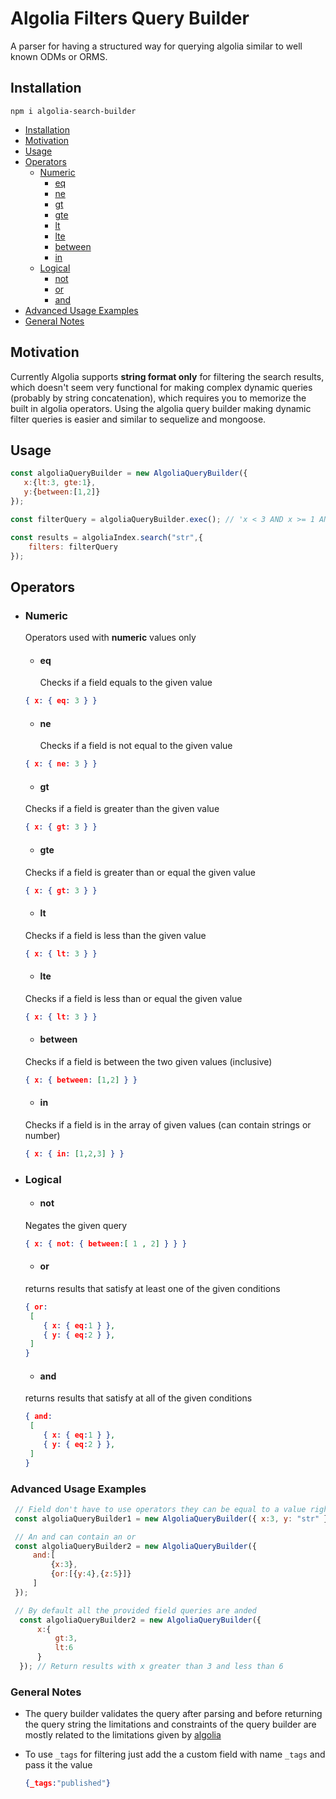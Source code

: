 # Algolia Filters Query Builder 

A parser for having a structured way for querying algolia similar to well known ODMs or ORMS.

## Installation
```
npm i algolia-search-builder
```
  - [Installation](#installation)
  - [Motivation](#motivation)
  - [Usage](#usage)
  - [Operators](#operators)
    - [Numeric](#numeric)
      * [eq](#eq)
      * [ne](#ne)
      * [gt](#gt)
      * [gte](#gte)
      * [lt](#lt)
      * [lte](#lte)
      * [between](#between)
      * [in](#in)
    - [Logical](#logical)
      * [not](#not)
      * [or](#or)
      * [and](#and)
  - [Advanced Usage Examples](#advanced-usage-examples)
  - [General Notes](#general-notes)

## Motivation

Currently Algolia supports **string format only** for filtering the search results, which doesn't seem very functional for making complex dynamic queries (probably by string concatenation), which requires you to memorize the built in algolia operators. Using the algolia query builder making dynamic filter queries is easier and similar to sequelize and mongoose.

## Usage

```js
const algoliaQueryBuilder = new AlgoliaQueryBuilder({
   x:{lt:3, gte:1},
   y:{between:[1,2]} 
});

const filterQuery = algoliaQueryBuilder.exec(); // 'x < 3 AND x >= 1 AND y: 1 TO 2'

const results = algoliaIndex.search("str",{
    filters: filterQuery
});

```
## Operators
- ### Numeric 
  Operators used with **numeric** values only
   - #### eq 
    
     Checks if a field equals to the given value
    ```json
    { x: { eq: 3 } }
    ```
   - #### ne 
    
     Checks if a field is not equal to the given value
    ```json
    { x: { ne: 3 } }
    ```
   - #### gt  
    Checks if a field is greater than the given value
    ```json
    { x: { gt: 3 } }
    ```
   - #### gte
    Checks if a field is greater than or equal the given value
    ```json
    { x: { gt: 3 } }
    ```
   - #### lt  
    Checks if a field is less than the given value
    ```json
    { x: { lt: 3 } }
    ```
   - #### lte
    Checks if a field is less than or equal the given value
    ```json
    { x: { lt: 3 } }
    ```
   - #### between
    Checks if a field is between the two given values (inclusive)
    ```json
    { x: { between: [1,2] } }
    ```
   - #### in 
    Checks if a field is in the array of given values (can contain strings or number)
    ```json
    { x: { in: [1,2,3] } }
    ```
- ### Logical 
   - #### not
    Negates the given query 
   ```json
   { x: { not: { between:[ 1 , 2] } } }
   ``` 
   - #### or
   returns results that satisfy at least one of the given conditions
   ```json
   { or:
    [
       { x: { eq:1 } }, 
       { y: { eq:2 } }, 
    ]
   }
   ```  
   - #### and
   returns results that satisfy at all of the given conditions
   ```json
   { and:
    [
       { x: { eq:1 } }, 
       { y: { eq:2 } }, 
    ]
   }
   ```
### Advanced Usage Examples

   ```js
    // Field don't have to use operators they can be equal to a value right away
    const algoliaQueryBuilder1 = new AlgoliaQueryBuilder({ x:3, y: "str" });

    // An and can contain an or 
    const algoliaQueryBuilder2 = new AlgoliaQueryBuilder({
        and:[
            {x:3},
            {or:[{y:4},{z:5}]}
        ]
    });

    // By default all the provided field queries are anded
     const algoliaQueryBuilder2 = new AlgoliaQueryBuilder({
         x:{
             gt:3,
             lt:6
         }
     }); // Return results with x greater than 3 and less than 6
   ```
     
### General Notes

- The query builder validates the query after parsing and before returning the query string the limitations and constraints of the query builder are mostly related to the limitations given by [algolia](https://www.algolia.com/doc/api-reference/api-parameters/filters/#boolean-operators)
  
- To use `_tags` for filtering just add the a custom field with name `_tags` and pass it the value
  ```json
  {_tags:"published"}
  ```